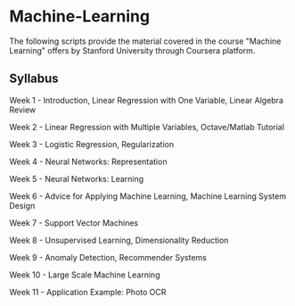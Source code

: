 # Machine-Learning
The following scripts provide the material covered in the course "Machine Learning" offers by Stanford University through Coursera platform. 


## Syllabus

Week 1 - Introduction, Linear Regression with One Variable, Linear Algebra Review

Week 2 - Linear Regression with Multiple Variables, Octave/Matlab Tutorial

Week 3 - Logistic Regression, Regularization

Week 4 - Neural Networks: Representation

Week 5 - Neural Networks: Learning

Week 6 - Advice for Applying Machine Learning, Machine Learning System Design

Week 7 - Support Vector Machines

Week 8 - Unsupervised Learning, Dimensionality Reduction

Week 9 - Anomaly Detection, Recommender Systems

Week 10 - Large Scale Machine Learning

Week 11 - Application Example: Photo OCR
